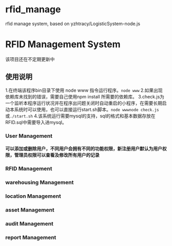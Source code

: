 # rfid_manage
rfid manage system, based on yzhtracy/LogisticSystem-node.js
# RFID Management System
该项目还在不定期更新中
## 使用说明
1.在终端该程序bin目录下使用 node www 指令运行程序。```node www```
2.如果出现依赖库未找到的错误，需要自己使用npm install 所需要的依赖库。
3.check.js为一个监听本程序运行状况并在程序出问题关闭时自动重启的小程序，在需要长期启动本系统时可以使用，也可以直接运行start.sh脚本。```node wwwnode check.js```或```./start.sh```
4.该系统运行需要mysql的支持，sql的格式和基本数据存放在RFID.sql中需要导入进mysql。
### User Management
#### 可以添加或删除用户，不同用户会拥有不同的功能权限，新注册用户默认为用户权限，管理员权限可以查看及修改所有用户的记录
### RFID Management
### warehousing Management
### location Management
### asset Management
### audit Management
### report Management
